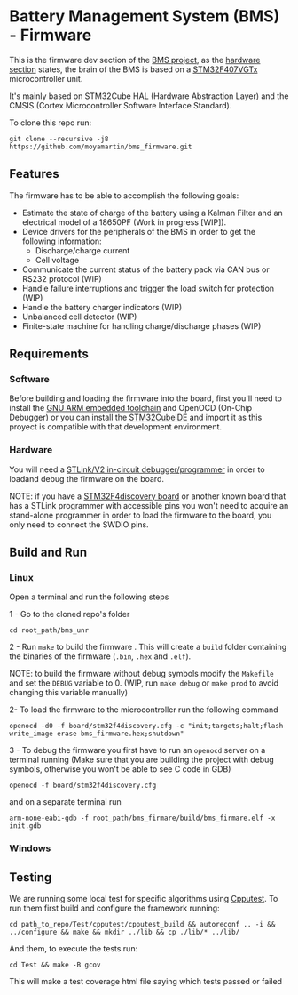 # Battery Management System (BMS) - Firmware

This is the firmware dev section of the [BMS project](https://github.com/moyamartin/bms_unr), as the [hardware section](https://github.com/moyamartin/bms_hardware) states, the brain of the BMS is based on a [STM32F407VGTx](https://www.st.com/en/microcontrollers-microprocessors/stm32f407vg.html) microcontroller unit.

It's mainly based on STM32Cube HAL (Hardware Abstraction Layer) and the CMSIS
(Cortex Microcontroller Software Interface Standard).

To clone this repo run:

```
git clone --recursive -j8 https://github.com/moyamartin/bms_firmware.git
```

## Features

The firmware has to be able to accomplish the following goals:

* Estimate the state of charge of the battery using a Kalman Filter and an
  electrical model of a 18650PF (Work in progress [WIP]).
* Device drivers for the peripherals of the BMS in order to get the following information:
    * Discharge/charge current
    * Cell voltage
* Communicate the current status of the battery pack via CAN bus or
  RS232 protocol (WIP)
* Handle failure interruptions and trigger the load switch for protection (WIP)
* Handle the battery charger indicators (WIP)
* Unbalanced cell detector (WIP)
* Finite-state machine for handling charge/discharge phases (WIP)

## Requirements

### Software

Before building and loading the firmware into the board, first you'll need to
install the [GNU ARM embedded toolchain](https://developer.arm.com/tools-and-software/open-source-software/developer-tools/gnu-toolchain/gnu-rm/downloads) and OpenOCD (On-Chip Debugger) or you can install the [STM32CubeIDE](https://www.st.com/en/development-tools/stm32cubeide.html) and import it as this proyect is compatible with that development environment.

### Hardware

You will need a [STLink/V2 in-circuit debugger/programmer](https://www.st.com/en/development-tools/st-link-v2.html) in order to loadand debug the firmware on the board.

NOTE: if you have a [STM32F4discovery board](https://www.st.com/en/evaluation-tools/stm32f4discovery.html) or another known board that has a STLink programmer with accessible pins  you won't need to acquire an stand-alone programmer in order to load the firmware to the board, you only need to connect the SWDIO pins.

## Build and Run

### Linux

Open a terminal and run the following steps

1 - Go to the cloned repo's folder

```
cd root_path/bms_unr 
```

2 - Run `make` to build the firmware . This will create a `build` folder containing the binaries of the
firmware (`.bin`, `.hex` and `.elf`). 

NOTE: to build the firmware without debug symbols modify the `Makefile` and set
the `DEBUG` variable to 0. (WIP, run `make debug` or `make prod` to avoid
changing this variable manually)

2- To load the firmware to the microcontroller run the
following command

```
openocd -d0 -f board/stm32f4discovery.cfg -c "init;targets;halt;flash write_image erase bms_firmware.hex;shutdown"
```

3 - To debug the firmware you first have to run an `openocd` server on a
terminal running (Make sure that you are building the project with debug symbols, otherwise you won't be able to see C code in GDB)

```
openocd -f board/stm32f4discovery.cfg
```

and on a separate terminal run

```
arm-none-eabi-gdb -f root_path/bms_firmare/build/bms_firmare.elf -x init.gdb
```

### Windows

## Testing

We are running some local test for specific algorithms using [Cpputest](http://cpputest.github.io/). To run them first build and configure the framework running:

```
cd path_to_repo/Test/cpputest/cpputest_build && autoreconf .. -i && ../configure && make && mkdir ../lib && cp ./lib/* ../lib/
```

And them, to execute the tests run:

```
cd Test && make -B gcov
```

This will make a test coverage html file saying which tests passed or failed

